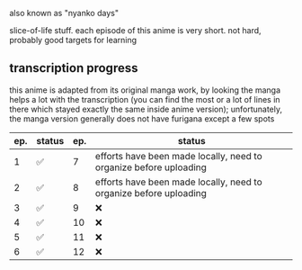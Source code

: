 also known as "nyanko days"

slice-of-life stuff. each episode of this anime is very short. not hard, probably good targets for learning

## transcription progress

this anime is adapted from its original manga work, by looking the manga helps a lot with the transcription (you can find the most or a lot of lines in there which stayed exactly the same inside anime version); unfortunately, the manga version generally does not have furigana except a few spots

| ep. | status | ep. | status |
| --- | --- | --- | --- |
| 1 | ✅️ | 7 | efforts have been made locally, need to organize before uploading |
| 2 | ✅️ | 8 | efforts have been made locally, need to organize before uploading |
| 3 | ✅️ | 9 | ❌️ |
| 4 | ✅️ | 10 | ❌️ |
| 5 | ✅️ | 11 | ❌️ |
| 6 | ✅️ | 12 | ❌️ |
